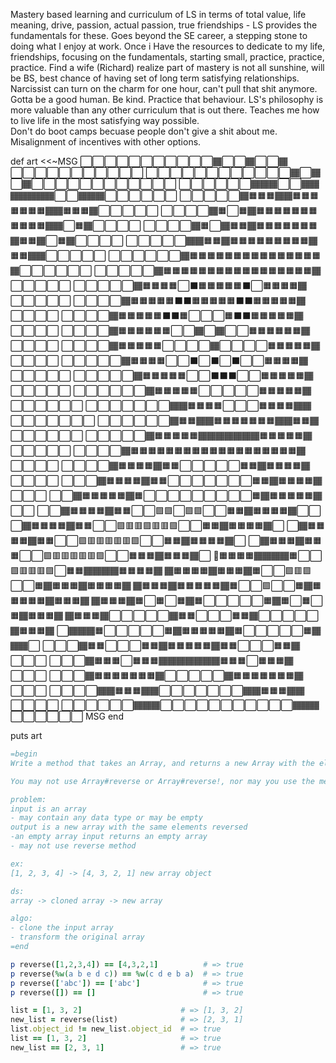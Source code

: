 Mastery based learning and curriculum of LS in terms of total value, life meaning, drive, passion, actual passion, true friendships - LS provides the fundamentals for these.  Goes beyond the SE career, a stepping stone to doing what I enjoy at work.  Once i Have the resources to dedicate to my life, friendships, focusing on the fundamentals, starting small, practice, practice, practice.  Find a wife (Richard) realize part of mastery is not all sunshine, will be BS, best chance of having set of long term satisfying relationships.  Narcissist can turn on the charm for one hour, can't pull that shit anymore.  Gotta be a good human.  Be kind. Practice that behaviour.  LS's philosophy is more valuable than any other curriculum that is out there.  Teaches me how to live life in the most satisfying way possible.  
Don't do boot camps becuase people don't give a shit about me. Misalignment of incentives with other options.  

def art
  <<~MSG
  ⬜⬜⬜⬜⬜⬜⬜⬜⬜⬜⬜🏾⬜⬜🏾⬜⬜🏾⬜⬜⬜⬜⬜⬜⬜⬜⬜⬜⬜
  ⬜⬜⬜⬜⬜⬜⬜⬜⬜⬜⬜⬜🏾⬜🏾⬜🏾⬜⬜⬜⬜⬜⬜⬜⬜⬜⬜⬜⬜
  ⬜⬜⬜⬜⬜⬜🏾🏾🏾⬜⬜🏾🏾🏾🏾🏾🏾🏾⬜⬜🏾🏾🏾⬜⬜⬜⬜⬜⬜
  ⬜⬜⬜⬜⬜🏾🟧🟧🟧🏾🏾🟧🟧🟧🟧🟧🟧🟧🏾🏾🟧🟧🟧🏾⬜⬜⬜⬜⬜
  ⬜⬜⬜⬜🏾🟧⬜🟧🏾🟧🟧🟧🟧🟧🟧🟧🟧🟧🟧🟧🏾🏾⬜🟧🏾⬜⬜⬜⬜
  ⬜⬜⬜⬜🏾🟧⬜🏾🟧🟧🏾🟧🟧🟧🟧🟧🟧🟧🏾🟧🟧🏾⬜🟧🏾⬜⬜⬜⬜
  ⬜⬜⬜⬜⬜🏾🏾🟧🟧🏾🟧🟧🟧🟧🟧🟧🟧🟧🟧🏾🟧🟧🏾🏾⬜⬜⬜⬜⬜
  ⬜⬜⬜⬜⬜⬜🏾🟧🟧🟧🟧🟧🟧🟧🟧🟧🟧🟧🟧🟧🟧🟧🏾⬜⬜⬜⬜⬜⬜
  ⬜⬜⬜⬜⬜🏾🟧🟧🟧🟧🟧🟧🟧🟧🟧🟧🟧🟧🟧🟧🟧🟧🟧🏾⬜⬜⬜⬜⬜
  ⬜⬜⬜⬜⬜🏾🟧🟧🟧🟧⬜⬛🟧🟧🟧🟧🟧⬛⬜🟧🟧🟧🟧🏾⬜⬜⬜⬜⬜
  ⬜⬜⬜⬜🏾🟧🟧🟧🟧🟧⬛⬛🟧🟧🟧🟧🟧⬛⬛🟧🟧🟧🟧🟧🏾⬜⬜⬜⬜
  ⬜⬜⬜⬜🏾🟧🟧🟧🟧🟧⬛⬛🟧⬜⬜⬜🟧⬛⬛🟧🟧🟧🟧🟧🏾⬜⬜⬜⬜
  ⬜⬜⬜⬜🏾🟧🟧🟧🟧🟧🟧⬜⬜🏾⬜🏾⬜⬜🟧🟧🟧🟧🟧🟧🏾⬜⬜⬜⬜
  ⬜⬜⬜⬜🏾🟧🟧🟧🟧🟧⬜⬜⬜⬜🏾⬜⬜⬜⬜🟧🟧🟧🟧🟧🏾⬜⬜⬜⬜
  ⬜⬜⬜⬜⬜🏾🟧🟧🟧🟧⬜⬜⬛⬜⬛⬜⬛⬜⬜🟧🟧🟧🟧🏾⬜⬜⬜⬜⬜
  ⬜⬜⬜⬜⬜🏾🟧🟧🟧🟧🟧⬜⬜⬛⬛⬛⬜⬜🟧🟧🟧🟧🟧🏾⬜⬜⬜⬜⬜
  ⬜⬜⬜⬜⬜⬜🏾🟧🟧🟧🟧🟧⬜⬜⬜⬜⬜🟧🟧🟧🟧🟧🏾⬜⬜⬜⬜⬜⬜
  ⬜⬜⬜⬜⬜⬜⬜🏾🏾🟧🟧🟧🟧⬜⬜⬜🟧🟧🟧🟧🏾🏾⬜⬜⬜⬜⬜⬜⬜
  ⬜⬜⬜⬜⬜⬜🏾🟧🟧🏾🏾🟧🟧🟧🟧🟧🟧🟧🏾🏾🟧🟧🏾⬜⬜⬜⬜⬜⬜
  ⬜⬜⬜⬜⬜🏾🟧🟧🟧🟧🟧🏾🏾🏾🏾🏾🏾🏾🟧🟧🟧🟧🟧🏾⬜⬜⬜⬜⬜
  ⬜⬜⬜⬜🏾🟧🟧🟧🟧🟧🟧🟧🟧🟧🟧🟧🟧🟧🟧🟧🟧🟧🟧🟧🏾⬜⬜⬜⬜
  ⬜⬜⬜⬜🏾🟧🟧🟧🟧🏾🟧🟧⬜⬜⬜⬜⬜🟧🟧🏾🟧🟧🟧🟧🏾⬜⬜⬜⬜
  ⬜⬜⬜🏾🟧🟧🟧🟧🏾🟧🟧⬜⬜⬜⬜⬜⬜⬜🟧🟧🏾🟧🟧🟧🟧🏾⬜⬜⬜
  ⬜⬜🏾🟧🟧🟧🟧🟧🏾🟧⬜⬜⬜⬜⬜⬜⬜⬜⬜🟧🏾🟧🟧🟧🟧🟧🏾⬜⬜
  ⬜⬜🏾🟧🟧🟧🟧🏾🟧🟧⬜⬜🟪🟪⬜🟪🟪⬜⬜🟧🟧🏾🟧🟧🟧🟧🏾⬜⬜
  ⬜🏾🟧🟧🟧🟧🏾🟧🟧⬜⬜🟪🟥🟥🟪🟥🟥🟪⬜⬜🟧🟧🏾🟧🟧🟧🟧🏾⬜
  ⬜🏾🟧🟧🟧🟧🏾🟧🟧⬜⬜🟪🟥🟥🟥🟥🟥🟪⬜⬜🟧🟧🏾🟧🟧🟧🟧🏾⬜
  ⬜🏾🟧🟧🟧🏾🟧🟧🟧⬜⬜🟪🟥🟥🟥🟥🟥🟪⬜⬜🟧🟧🟧🏾🟧🟧🟧🏾⬜
  🏾🟧🟧🟧🟧🏾🏾🏾🏾🟧⬜⬜🟪🟥🟥🟥🟪⬜🟧🟧🏾🏾🏾🏾🟧🟧🟧🟧🏾
  🏾🟧🟧🟧🟧🏾🟧🟧🟧🏾🟧⬜⬜🟪🟥🟪⬜⬜🟧🏾🟧🟧🟧🏾🟧🟧🟧🟧🏾
  🏾🟧🟧🟧🏾🟧🟧🟧🟧🟧🏾🟧⬜⬜🟪⬜⬜🟧🏾🟧🟧🟧🟧🟧🏾🟧🟧🟧🏾
  🏾🟧🟧🟧🏾🟧⬜🟧⬜🟧🏾🟧⬜⬜⬜⬜⬜🟧🏾🟧⬜🟧⬜🟧🏾🟧🟧🟧🏾
  🏾🟧🟧🟧🏾⬜⬜⬜⬜⬜🏾🟧🟧⬜⬜⬜🟧🟧🏾⬜⬜⬜⬜⬜🏾🟧🟧🟧🏾
  ⬜🏾🏾🏾🟧⬜⬜⬜⬜⬜🟧🏾🟧🟧🟧🟧🟧🏾🟧⬜⬜⬜⬜⬜🟧🏾🏾🏾⬜
  ⬜⬜⬜🏾🟧🟧⬜⬜⬜🟧🟧🏾🟧🟧🟧🟧🟧🏾🟧🟧⬜⬜⬜🟧🟧🏾⬜⬜⬜
  ⬜⬜⬜🏾🟧🟧🟧⬜🟧🟧🟧🏾🏾🏾🏾🏾🏾🏾🟧🟧🟧⬜🟧🟧🟧🏾⬜⬜⬜
  ⬜⬜⬜🏾🟧🟧🟧🟧🟧🟧🟧🏾⬜⬜⬜⬜⬜🏾🟧🟧🟧🟧🟧🟧🟧🏾⬜⬜⬜
  ⬜⬜⬜⬜🏾🏾🟧🟧🟧🏾🏾⬜⬜⬜⬜⬜⬜⬜🏾🏾🟧🟧🟧🏾🏾⬜⬜⬜⬜
  ⬜⬜⬜⬜⬜⬜🏾🏾🏾⬜⬜⬜⬜⬜⬜⬜⬜⬜⬜⬜🏾🏾🏾⬜⬜⬜⬜⬜⬜
  MSG
end

puts art
```Ruby
=begin
Write a method that takes an Array, and returns a new Array with the elements of the original list in reverse order. Do not modify the original list.

You may not use Array#reverse or Array#reverse!, nor may you use the method you wrote in the previous exercise.

problem:
input is an array
- may contain any data type or may be empty 
output is a new array with the same elements reversed
-an empty array input returns an empty array
- may not use reverse method

ex: 
[1, 2, 3, 4] -> [4, 3, 2, 1] new array object

ds:
array -> cloned array -> new array

algo:
- clone the input array
- transform the original array
=end

p reverse([1,2,3,4]) == [4,3,2,1]          # => true
p reverse(%w(a b e d c)) == %w(c d e b a)  # => true
p reverse(['abc']) == ['abc']              # => true
p reverse([]) == []                        # => true

list = [1, 3, 2]                      # => [1, 3, 2]
new_list = reverse(list)              # => [2, 3, 1]
list.object_id != new_list.object_id  # => true
list == [1, 3, 2]                     # => true
new_list == [2, 3, 1]                 # => true

```